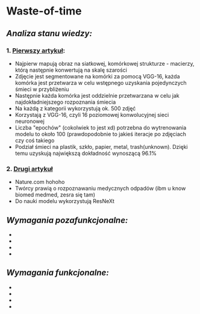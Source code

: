# **Waste-of-time**

## *Analiza stanu wiedzy:*
### 1. [Pierwszy artykuł](https://www.google.com/url?sa=t&rct=j&q=&esrc=s&source=web&cd=&ved=2ahUKEwiLhYH4wer6AhVN6CoKHX7gCToQFnoECA0QAQ&url=https%3A%2F%2Fwww.mdpi.com%2F2071-1050%2F14%2F16%2F10226%2Fpdf%3Fversion%3D1660737939&usg=AOvVaw2gwoqcSkbKwttH8brH17_p):
  * Najpierw mapują obraz na siatkowej, komórkowej strukturze - macierzy, którą następnie konwertują na skalę szarości
  * Zdjęcie jest segmentowane na komórki za pomocą VGG-16, każda komórka jest przetwarza w celu wstępnego uzyskania pojedynczych śmieci w przybliżeniu
  * Następnie każda komórka jest oddzielnie przetwarzana w celu jak najdokładniejszego rozpoznania śmiecia
  * Na każdą z kategorii wykorzystują ok. 500 zdjęć
  * Korzystają z VGG-16, czyli 16 poziomowej konwolucyjnej sieci neuronowej
  * Liczba "epochów" (cokolwiek to jest xd) potrzebna do wytrenowania modelu to około 100 (prawdopodobnie to jakieś iteracje po zdjęciach czy coś takiego
  * Podział śmieci na plastik, szkło, papier, metal, trash(unknown). Dzięki temu uzyskują największą dokładność wynoszącą 96.1%
### 2. [Drugi artykuł](https://www.nature.com/articles/s41598-022-06146-2#Abs1)
  * Nature.com hohoho
  * Twórcy prawią o rozpoznawaniu medycznych odpadów (ibm u know biomed medmed, zesra się tam)
  * Do nauki modelu wykorzystują ResNeXt
## *Wymagania pozafunkcjonalne:*
-
-
-
-
## *Wymagania funkcjonalne:*
-
-
-
-
